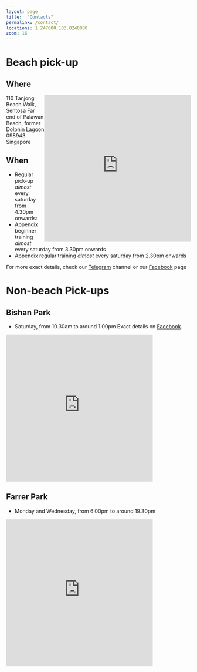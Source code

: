 ```yaml
---
layout: page
title:  "Contacts"
permalink: /contact/
locations: 1.247600,103.8240000
zoom: 16
---
```


Beach pick-up
===

Where
---
<iframe src="https://www.google.com/maps/embed?pb=!1m18!1m12!1m3!1d3988.8733998807734!2d103.8225216388583!3d1.2470023407464246!2m3!1f0!2f0!3f0!3m2!1i1024!2i768!4f13.1!3m3!1m2!1s0x31da1ea97be51405%3A0x406386128c32981e!2s110+Tanjong+Beach+Walk%2C+098943!5e0!3m2!1sen!2ssg!4v1461390805259" width="400" height="400" frameborder="0" style="border:0; float:right" allowfullscreen></iframe>


110 Tanjong Beach Walk, Sentosa
Far end of Palawan Beach, former Dolphin Lagoon
098943 Singapore

When
---
- Regular pick-up _almost_ every saturday from 4.30pm onwards:
- Appendix beginner training _almost_ every saturday from 3.30pm onwards
- Appendix regular training _almost_ every saturday from 2.30pm onwards

For more exact details, check our <a href="https://telegram.me/{{ site.telegram }}">Telegram</a> channel or our <a href="https://www.facebook.com/groups/{{ site.facebook }}">Facebook</a> page

Non-beach Pick-ups
===

Bishan Park
---
- Saturday, from 10.30am to around 1.00pm
Exact details on <a href="https://www.facebook.com/groups/botanicultimatepickup/">Facebook</a>.

<iframe src="https://www.google.com/maps/embed?pb=!1m18!1m12!1m3!1d3988.6869420901608!2d103.83671131439365!3d1.3645053619091532!2m3!1f0!2f0!3f0!3m2!1i1024!2i768!4f13.1!3m3!1m2!1s0x0%3A0x0!2zMcKwMjEnNTIuMiJOIDEwM8KwNTAnMjAuMCJF!5e0!3m2!1sen!2ssg!4v1461550395148" width="400" height="400" frameborder="0" style="border:0; display:block" allowfullscreen></iframe>


Farrer Park
---
- Monday and Wednesday, from 6.00pm to around 19.30pm

<iframe src="https://www.google.com/maps/embed?pb=!1m18!1m12!1m3!1d1771.0519103920997!2d103.84910726319208!3d1.3115526773363821!2m3!1f0!2f0!3f0!3m2!1i1024!2i768!4f13.1!3m3!1m2!1s0x0%3A0x0!2zMcKwMTgnNDEuNiJOIDEwM8KwNTEnMDAuNyJF!5e1!3m2!1sen!2ssg!4v1461550900504" width="400" height="400" frameborder="0" style="border:0; display:block" allowfullscreen></iframe>
